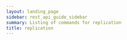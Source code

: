 ```yaml
---
layout: landing_page
sidebar: rest_api_guide_sidebar
summary: Listing of commands for replication
title: replication
---
```

